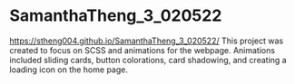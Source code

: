 # SamanthaTheng_3_020522
https://stheng004.github.io/SamanthaTheng_3_020522/
This project was created to focus on SCSS and animations for the webpage. Animations included sliding cards, button colorations, card shadowing, and creating a loading icon on the home page.

